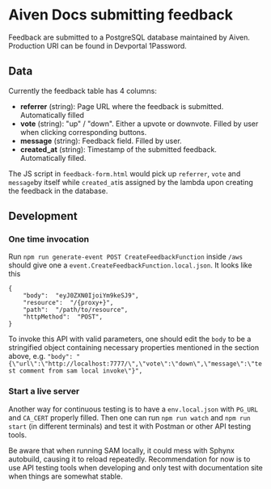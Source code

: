 # Aiven Docs submitting feedback

Feedback are submitted to a PostgreSQL database maintained by Aiven. Production URI can be found in Devportal 1Password.

## Data

Currently the feedback table has 4 columns:

- **referrer** (string): Page URL where the feedback is submitted. Automatically filled
- **vote** (string): "up" / "down". Either a upvote or downvote. Filled by user when clicking corresponding buttons.
- **message** (string): Feedback field. Filled by user.
- **created_at** (string): Timestamp of the submitted feedback. Automatically filled.

The JS script in `feedback-form.html` would pick up `referrer`, `vote` and `message`by itself while `created_at`is assigned by the lambda upon creating the feedback in the database.

## Development

### One time invocation

Run `npm run generate-event POST CreateFeedbackFunction` inside `/aws` should give one a `event.CreateFeedbackFunction.local.json`. It looks like this

```
{
	"body":  "eyJ0ZXN0IjoiYm9keSJ9",
	"resource":  "/{proxy+}",
	"path":  "/path/to/resource",
	"httpMethod":  "POST",
}
```

To invoke this API with valid parameters, one should edit the `body` to be a stringified object containing necessary properties mentioned in the section above, e.g. `"body": "{\"url\":\"http://localhost:7777/\",\"vote\":\"down\",\"message\":\"test comment from sam local invoke\"}",`

### Start a live server

Another way for continuous testing is to have a `env.local.json` with `PG_URL` and `CA_CERT` properly filled. Then one can run `npm run watch` and `npm run start` (in different terminals) and test it with Postman or other API testing tools.

Be aware that when running SAM locally, it could mess with Sphynx autobuild, causing it to reload repeatedly. Recommendation for now is to use API testing tools when developing and only test with documentation site when things are somewhat stable.
